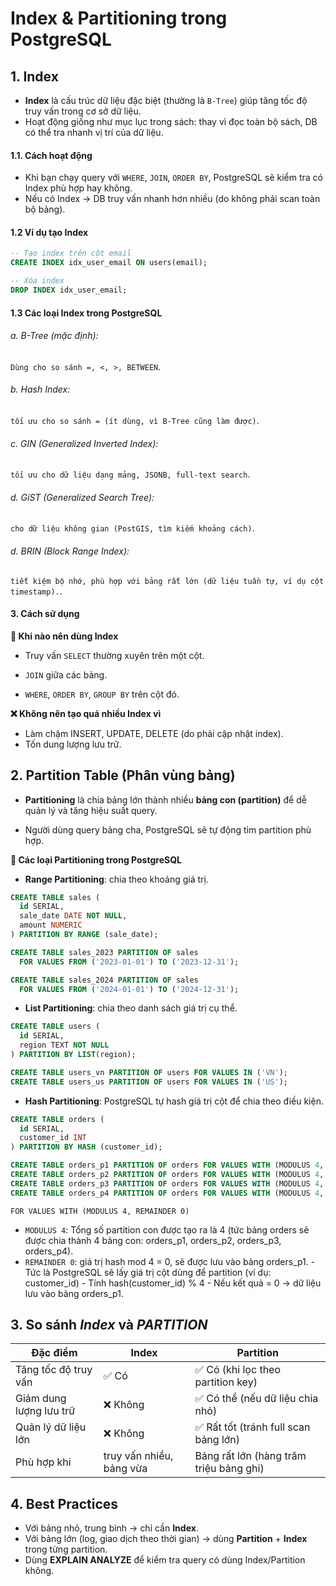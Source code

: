 # Index & Partitioning trong PostgreSQL

## 1. Index

- **Index** là cấu trúc dữ liệu đặc biệt (thường là `B-Tree`) giúp tăng tốc độ truy vấn trong cơ sở dữ liệu.
- Hoạt động giống như mục lục trong sách: thay vì đọc toàn bộ sách, DB có thể tra nhanh vị trí của dữ liệu.

#### 1.1. Cách hoạt động

- Khi bạn chạy query với `WHERE`, `JOIN`, `ORDER BY`, PostgreSQL sẽ kiểm tra có Index phù hợp hay không.
- Nếu có Index -> DB truy vấn nhanh hơn nhiều (do không phải scan toàn bộ bảng).

#### 1.2 Ví dụ tạo Index

```sql
-- Tạo index trên cột email
CREATE INDEX idx_user_email ON users(email);

-- Xóa index
DROP INDEX idx_user_email;

```

#### 1.3 Các loại Index trong PostgreSQL

###### a. B-Tree (mặc định):

`Dùng cho so sánh =, <, >, BETWEEN`.

###### b. Hash Index:

`tối ưu cho so sánh = (ít dùng, vì B-Tree cũng làm được)`.

###### c. GIN (Generalized Inverted Index):

`tối ưu cho dữ liệu dạng mảng, JSONB, full-text search`.

###### d. GiST (Generalized Search Tree):

`cho dữ liệu không gian (PostGIS, tìm kiếm khoảng cách)`.

###### d. BRIN (Block Range Index):

`tiết kiệm bộ nhớ, phù hợp với bảng rất lớn (dữ liệu tuần tự, ví dụ cột timestamp).`.

#### 3. Cách sử dụng

**📌 Khi nào nên dùng Index**

- Truy vấn `SELECT` thường xuyên trên một cột.

- `JOIN` giữa các bảng.

- `WHERE`, `ORDER BY`, `GROUP BY` trên cột đó.

**❌ Không nên tạo quá nhiều Index vì**

- Làm chậm INSERT, UPDATE, DELETE (do phải cập nhật index).
- Tốn dung lượng lưu trữ.

## 2. Partition Table (Phân vùng bảng)

- **Partitioning** là chia bảng lớn thành nhiều **bảng con (partition)** để dễ quản lý và tăng hiệu suất query.

- Người dùng query bảng cha, PostgreSQL sẽ tự động tìm partition phù hợp.

**📌 Các loại Partitioning trong PostgreSQL**

- **Range Partitioning**: chia theo khoảng giá trị.

```sql
CREATE TABLE sales (
  id SERIAL,
  sale_date DATE NOT NULL,
  amount NUMERIC
) PARTITION BY RANGE (sale_date);

CREATE TABLE sales_2023 PARTITION OF sales
  FOR VALUES FROM ('2023-01-01') TO ('2023-12-31');

CREATE TABLE sales_2024 PARTITION OF sales
  FOR VALUES FROM ('2024-01-01') TO ('2024-12-31');
```

- **List Partitioning**: chia theo danh sách giá trị cụ thể.

```sql
CREATE TABLE users (
  id SERIAL,
  region TEXT NOT NULL
) PARTITION BY LIST(region);

CREATE TABLE users_vn PARTITION OF users FOR VALUES IN ('VN');
CREATE TABLE users_us PARTITION OF users FOR VALUES IN ('US');
```

- **Hash Partitioning**: PostgreSQL tự hash giá trị cột để chia theo điều kiện.

```sql
CREATE TABLE orders (
  id SERIAL,
  customer_id INT
) PARTITION BY HASH (customer_id);

CREATE TABLE orders_p1 PARTITION OF orders FOR VALUES WITH (MODULUS 4, REMAINDER 0);
CREATE TABLE orders_p2 PARTITION OF orders FOR VALUES WITH (MODULUS 4, REMAINDER 1);
CREATE TABLE orders_p3 PARTITION OF orders FOR VALUES WITH (MODULUS 4, REMAINDER 2);
CREATE TABLE orders_p4 PARTITION OF orders FOR VALUES WITH (MODULUS 4, REMAINDER 3);
```

`FOR VALUES WITH (MODULUS 4, REMAINDER 0)`

- `MODULUS 4`: Tổng số partition con được tạo ra là 4 (tức bảng orders sẽ được chia thành 4 bảng con: orders_p1, orders_p2, orders_p3, orders_p4).
- `REMAINDER 0`: giá trị hash mod 4 = 0, sẽ được lưu vào bảng orders_p1. - Tức là PostgreSQL sẽ lấy giá trị cột dùng để partition (ví dụ: customer_id) - Tính hash(customer_id) % 4 - Nếu kết quả = 0 -> dữ liệu lưu vào bảng orders_p1.

## 3. So sánh **_Index_** và **_PARTITION_**

| Đặc điểm                | Index                    | Partition                               |
| ----------------------- | ------------------------ | --------------------------------------- |
| Tăng tốc độ truy vấn    | ✅ Có                    | ✅ Có (khi lọc theo partition key)      |
| Giảm dung lượng lưu trữ | ❌ Không                 | ✅ Có thể (nếu dữ liệu chia nhỏ)        |
| Quản lý dữ liệu lớn     | ❌ Không                 | ✅ Rất tốt (tránh full scan bảng lớn)   |
| Phù hợp khi             | truy vấn nhiều, bảng vừa | Bảng rất lớn (hàng trăm triệu bảng ghi) |

## 4. Best Practices

- Với bảng nhỏ, trung bình -> chỉ cần **Index**.
- Với bảng lớn (log, giao dịch theo thời gian) -> dùng **Partition** + **Index** trong từng partition.
- Dùng **EXPLAIN ANALYZE** để kiểm tra query có dùng Index/Partition không.
